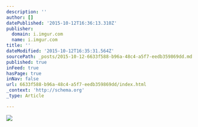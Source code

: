 ```yaml
---
description: ''
author: []
datePublished: '2015-10-12T16:36:13.310Z'
publisher:
  domain: i.imgur.com
  name: i.imgur.com
title: ''
dateModified: '2015-10-12T16:35:31.564Z'
sourcePath: _posts/2015-10-12-6633f588-b96a-48c4-a5f7-eedb359869dd.md
published: true
inFeed: true
hasPage: true
inNav: false
url: 6633f588-b96a-48c4-a5f7-eedb359869dd/index.html
_context: 'http://schema.org'
_type: Article

---
```

![](http://i.imgur.com/LU0pDue.png)